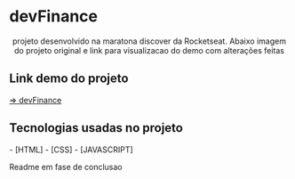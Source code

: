 # devFinance
<p align="center">projeto desenvolvido na maratona discover da Rocketseat. Abaixo imagem do projeto original e link para visualizacao do demo com alterações feitas</p>
<h2> Link demo do projeto </h2>

<a href="https://devfinance-eosin.vercel.app/?#"> => devFinance</a>

<h2> Tecnologias usadas no projeto </h2>
- [HTML]
- [CSS]
- [JAVASCRIPT]


<p>Readme em fase de conclusao</p>
